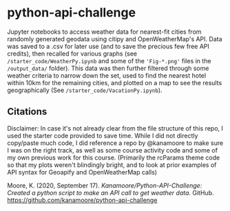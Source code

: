 # python-api-challenge
Jupyter notebooks to access weather data for nearest-fit cities from randomly generated geodata using citipy and OpenWeatherMap's API. Data was saved to a .csv for later use (and to save the precious few free API credits), then recalled for various graphs (see `/starter_code/WeatherPy.ipynb` and some of the `'Fig-*.png'` files in the `/output_data/` folder). This data was then further filtered through some weather criteria to narrow down the set, used to find the nearest hotel within 10km for the remaining cities, and plotted on a map to see the results geographically (See `/starter_code/VacationPy.ipynb`).


## Citations
Disclaimer: In case it's not already clear from the file structure of this repo, I used the starter code provided to save time.
While I did not directly copy/paste much code, I did reference a repo by @kanamoore to make sure I was on the right track, as well as some course activity code and some of my own previous work for this course. (Primarily the rcParams theme code so that my plots weren't blindingly bright, and to look at prior examples of API syntax for Geoapify and OpenWeatherMap calls)


Moore, K. (2020, September 17). *Kanamoore/Python-API-Challenge: Created a python script to make an API call to get weather data.* GitHub. https://github.com/kanamoore/python-api-challenge 

